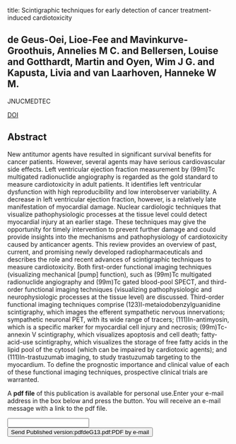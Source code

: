 title: Scintigraphic techniques for early detection of cancer treatment-induced cardiotoxicity

## de Geus-Oei, Lioe-Fee and Mavinkurve-Groothuis, Annelies M C. and Bellersen, Louise and Gotthardt, Martin and Oyen, Wim J G. and Kapusta, Livia and van Laarhoven, Hanneke W M.
JNUCMEDTEC

<a href="https://doi.org/10.2967/jnumed.110.082784">DOI</a>

## Abstract
New antitumor agents have resulted in significant survival benefits for cancer patients. However, several agents may have serious cardiovascular side effects. Left ventricular ejection fraction measurement by (99m)Tc multigated radionuclide angiography is regarded as the gold standard to measure cardiotoxicity in adult patients. It identifies left ventricular dysfunction with high reproducibility and low interobserver variability. A decrease in left ventricular ejection fraction, however, is a relatively late manifestation of myocardial damage. Nuclear cardiologic techniques that visualize pathophysiologic processes at the tissue level could detect myocardial injury at an earlier stage. These techniques may give the opportunity for timely intervention to prevent further damage and could provide insights into the mechanisms and pathophysiology of cardiotoxicity caused by anticancer agents. This review provides an overview of past, current, and promising newly developed radiopharmaceuticals and describes the role and recent advances of scintigraphic techniques to measure cardiotoxicity. Both first-order functional imaging techniques (visualizing mechanical [pump] function), such as (99m)Tc multigated radionuclide angiography and (99m)Tc gated blood-pool SPECT, and third-order functional imaging techniques (visualizing pathophysiologic and neurophysiologic processes at the tissue level) are discussed. Third-order functional imaging techniques comprise (123)I-metaiodobenzylguanidine scintigraphy, which images the efferent sympathetic nervous innervations; sympathetic neuronal PET, with its wide range of tracers; (111)In-antimyosin, which is a specific marker for myocardial cell injury and necrosis; (99m)Tc-annexin V scintigraphy, which visualizes apoptosis and cell death; fatty-acid-use scintigraphy, which visualizes the storage of free fatty acids in the lipid pool of the cytosol (which can be impaired by cardiotoxic agents); and (111)In-trastuzumab imaging, to study trastuzumab targeting to the myocardium. To define the prognostic importance and clinical value of each of these functional imaging techniques, prospective clinical trials are warranted.

A <b>pdf file</b> of this publication is available for personal use.Enter your e-mail address in the box below and press the button. You will receive an e-mail message with a link to the pdf file.
<form action="sender.php">  <input type="text" name="email">  <input type="submit" value="Send Published version:pdfdeG13.pdf:PDF by e-mail"></form>